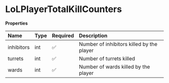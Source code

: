 # LoLPlayerTotalKillCounters

**Properties**

| Name       | Type | Required | Description                               |
| :--------- | :--- | :------- | :---------------------------------------- |
| inhibitors | int  | ✅       | Number of inhibitors killed by the player |
| turrets    | int  | ✅       | Number of turrets killed                  |
| wards      | int  | ✅       | Number of wards killed by the player      |

